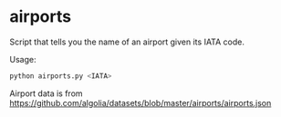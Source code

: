 # airports

Script that tells you the name of an airport given its IATA code.

Usage:
```sh
python airports.py <IATA>
```

Airport data is from <https://github.com/algolia/datasets/blob/master/airports/airports.json>
